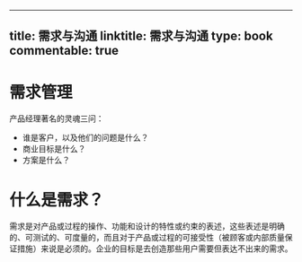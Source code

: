 
---
title: 需求与沟通
linktitle: 需求与沟通
type: book
commentable: true
---

# 需求管理

产品经理著名的灵魂三问：

- 谁是客户，以及他们的问题是什么？
- 商业目标是什么？
- 方案是什么？

# 什么是需求？

需求是对产品或过程的操作、功能和设计的特性或约束的表述，这些表述是明确的、可测试的、可度量的，而且对于产品或过程的可接受性（被顾客或内部质量保证措施）来说是必须的。企业的目标是去创造那些用户需要但表达不出来的需求。

    